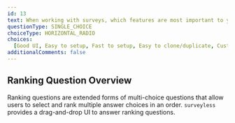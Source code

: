 ```yaml
---
id: 13
text: When working with surveys, which features are most important to you?
questionType: SINGLE_CHOICE
choiceType: HORIZONTAL_RADIO
choices:
  [Good UI, Easy to setup, Fast to setup, Easy to clone/duplicate, Customizable]
additionalComments: false
---
```


## Ranking Question Overview

Ranking questions are extended forms of multi-choice questions that allow users to select and rank multiple answer choices in an order. `surveyless` provides a drag-and-drop UI to answer ranking questions.

